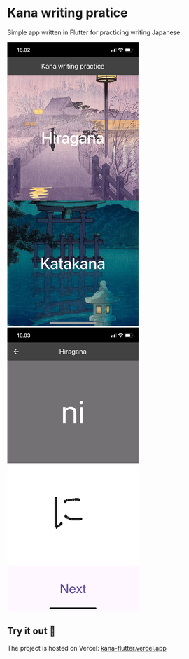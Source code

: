 # Kana writing pratice
Simple app written in Flutter for practicing writing Japanese.

<img src="screenshot_01.PNG" width=300> <img src="screenshot_02.PNG" width=300>

## Try it out 🚀
The project is hosted on Vercel: [kana-flutter.vercel.app](https://kana-flutter.vercel.app)
